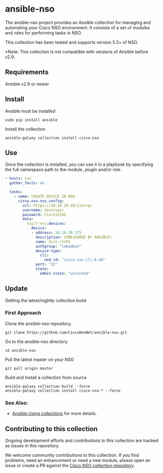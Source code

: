 # ansible-nso

The ansible-nso project provides an Ansible collection for managing and automating your Cisco NSO environment. It consists of a set of modules and roles for performing tasks in NSO.

This collection has been tested and supports version 5.3+ of NSO.

*Note: This collection is not compatible with versions of Ansible before v2.9.

## Requirements
Ansible v2.9 or newer

## Install
Ansible must be installed
```
sudo pip install ansible
```

Install the collection
```
ansible-galaxy collection install cisco.nso
```
## Use
Once the collection is installed, you can use it in a playbook by specifying the full namespace path to the module, plugin and/or role.

```yaml
- hosts: nso
  gather_facts: no

  tasks:
    - name: CREATE DEVICE IN NSO
      cisco.nso.nso_config:
        url: https://10.10.20.49/jsonrpc
        username: developer
        password: C1sco12345
        data:
          tailf-ncs:devices:
            device:
            - address: 10.10.20.175
              description: CONFIGURED BY ANSIBLE!
              name: dist-rtr01
              authgroup: "labadmin"
              device-type:
                cli:
                  ned-id: "cisco-ios-cli-6.44"
              port: "22"
              state:
                admin-state: "unlocked"
```

## Update
Getting the latest/nightly collection build

### First Approach
Clone the ansible-nso repository.
```
git clone https://github.com/CiscoDevNet/ansible-nso.git
```

Go to the ansible-nso directory
```
cd ansible-nso
```

Pull the latest master on your NSO
```
git pull origin master
```

Build and Install a collection from source
```
ansible-galaxy collection build --force
ansible-galaxy collection install cisco-nso-* --force
```

### See Also:

* [Ansible Using collections](https://docs.ansible.com/ansible/latest/user_guide/collections_using.html) for more details.

## Contributing to this collection

Ongoing development efforts and contributions to this collection are tracked as issues in this repository.

We welcome community contributions to this collection. If you find problems, need an enhancement or need a new module, please open an issue or create a PR against the [Cisco NSO collection repository](https://github.com/CiscoDevNet/ansible-nso/issues).